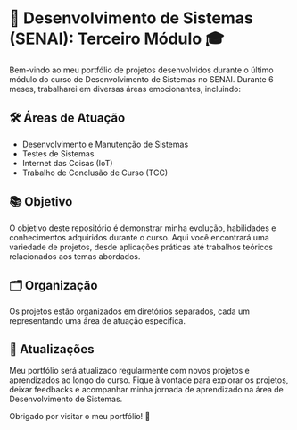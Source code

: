 # 🚀 Desenvolvimento de Sistemas (SENAI): Terceiro Módulo 🎓

Bem-vindo ao meu portfólio de projetos desenvolvidos durante o último módulo do curso de Desenvolvimento de Sistemas no SENAI. Durante 6 meses, trabalharei em diversas áreas emocionantes, incluindo:

## 🛠️ Áreas de Atuação

- Desenvolvimento e Manutenção de Sistemas
- Testes de Sistemas
- Internet das Coisas (IoT)
- Trabalho de Conclusão de Curso (TCC)

## 📚 Objetivo

O objetivo deste repositório é demonstrar minha evolução, habilidades e conhecimentos adquiridos durante o curso. Aqui você encontrará uma variedade de projetos, desde aplicações práticas até trabalhos teóricos relacionados aos temas abordados.

## 🗂️ Organização

Os projetos estão organizados em diretórios separados, cada um representando uma área de atuação específica.

## 🔄 Atualizações

Meu portfólio será atualizado regularmente com novos projetos e aprendizados ao longo do curso. Fique à vontade para explorar os projetos, deixar feedbacks e acompanhar minha jornada de aprendizado na área de Desenvolvimento de Sistemas.

Obrigado por visitar o meu portfólio! 🙌
